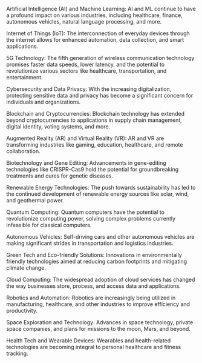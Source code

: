 Artificial Intelligence (AI) and Machine Learning: AI and ML continue to have a profound impact on various industries, including healthcare, finance, autonomous vehicles, natural language processing, and more.

Internet of Things (IoT): The interconnection of everyday devices through the internet allows for enhanced automation, data collection, and smart applications.

5G Technology: The fifth generation of wireless communication technology promises faster data speeds, lower latency, and the potential to revolutionize various sectors like healthcare, transportation, and entertainment.

Cybersecurity and Data Privacy: With the increasing digitalization, protecting sensitive data and privacy has become a significant concern for individuals and organizations.

Blockchain and Cryptocurrencies: Blockchain technology has extended beyond cryptocurrencies to applications in supply chain management, digital identity, voting systems, and more.

Augmented Reality (AR) and Virtual Reality (VR): AR and VR are transforming industries like gaming, education, healthcare, and remote collaboration.

Biotechnology and Gene Editing: Advancements in gene-editing technologies like CRISPR-Cas9 hold the potential for groundbreaking treatments and cures for genetic diseases.

Renewable Energy Technologies: The push towards sustainability has led to the continued development of renewable energy sources like solar, wind, and geothermal power.

Quantum Computing: Quantum computers have the potential to revolutionize computing power, solving complex problems currently infeasible for classical computers.

Autonomous Vehicles: Self-driving cars and other autonomous vehicles are making significant strides in transportation and logistics industries.

Green Tech and Eco-friendly Solutions: Innovations in environmentally friendly technologies aimed at reducing carbon footprints and mitigating climate change.

Cloud Computing: The widespread adoption of cloud services has changed the way businesses store, process, and access data and applications.

Robotics and Automation: Robotics are increasingly being utilized in manufacturing, healthcare, and other industries to improve efficiency and productivity.

Space Exploration and Technology: Advances in space technology, private space companies, and plans for missions to the moon, Mars, and beyond.

Health Tech and Wearable Devices: Wearables and health-related technologies are becoming integral to personal healthcare and fitness tracking.